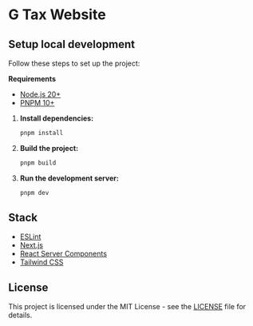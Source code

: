 # G Tax Website

## Setup local development

Follow these steps to set up the project:

**Requirements**

- [Node.js 20+](https://nodejs.org/)
- [PNPM 10+](https://pnpm.io/)

1. **Install dependencies:**

   ```sh
   pnpm install
   ```

2. **Build the project:**

   ```sh
   pnpm build
   ```

3. **Run the development server:**

   ```sh
   pnpm dev
   ```

## Stack

- [ESLint](https://eslint.org/)
- [Next.js](https://nextjs.org/)
- [React Server Components](https://react.dev/reference/rsc/server-components)
- [Tailwind CSS](https://tailwindcss.com/)

## License

This project is licensed under the MIT License - see the [LICENSE](LICENSE) file for details.
